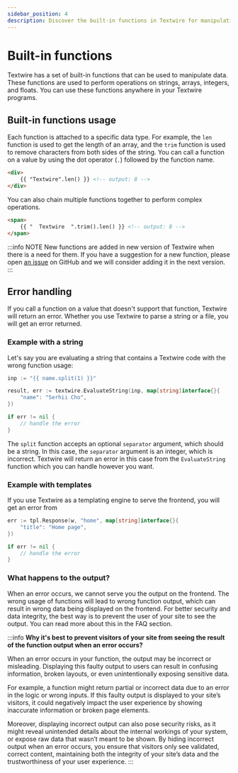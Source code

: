 ```yaml
---
sidebar_position: 4
description: Discover the built-in functions in Textwire for manipulating different types of data, and learn how to use these functions
---
```


# Built-in functions
Textwire has a set of built-in functions that can be used to manipulate data. These functions are used to perform operations on strings, arrays, integers, and floats. You can use these functions anywhere in your Textwire programs.

## Built-in functions usage
Each function is attached to a specific data type. For example, the `len` function is used to get the length of an array, and the `trim` function is used to remove characters from both sides of the string. You can call a function on a value by using the dot operator (`.`) followed by the function name.

```html
<div>
    {{ "Textwire".len() }} <!-- output: 8 -->
</div>
```

You can also chain multiple functions together to perform complex operations.

```html
<span>
    {{ "  Textwire  ".trim().len() }} <!-- output: 8 -->
</span>
```

:::info NOTE
New functions are added in new version of Textwire when there is a need for them. If you have a suggestion for a new function, please open [an issue](https://github.com/textwire/textwire/issues/new) on GitHub and we will consider adding it in the next version.
:::

## Error handling
If you call a function on a value that doesn't support that function, Textwire will return an error. Whether you use Textwire to parse a string or a file, you will get an error returned.

### Example with a string
Let's say you are evaluating a string that contains a Textwire code with the wrong function usage:

```go
inp := "{{ name.split(1) }}"

result, err := textwire.EvaluateString(inp, map[string]interface{}{
    "name": "Serhii Cho",
})

if err != nil {
    // handle the error
}
```

The `split` function accepts an optional `separator` argument, which should be a string. In this case, the `separator` argument is an integer, which is incorrect. Textwire will return an error in this case from the `EvaluateString` function which you can handle however you want.

### Example with templates
If you use Textwire as a templating engine to serve the frontend, you will get an error from

```go
err := tpl.Response(w, "home", map[string]interface{}{
    "title": "Home page",
})

if err != nil {
    // handle the error
}
```

### What happens to the output?

When an error occurs, we cannot serve you the output on the frontend. The wrong usage of functions will lead to wrong function output, which can result in wrong data being displayed on the frontend. For better security and data integrity, the best way is to prevent the user of your site to see the output. You can read more about this in the FAQ section.


:::info
**Why it's best to prevent visitors of your site from seeing the result of the function output when an error occurs?**

When an error occurs in your function, the output may be incorrect or misleading. Displaying this faulty output to users can result in confusing information, broken layouts, or even unintentionally exposing sensitive data.

For example, a function might return partial or incorrect data due to an error in the logic or wrong inputs. If this faulty output is displayed to your site’s visitors, it could negatively impact the user experience by showing inaccurate information or broken page elements.

Moreover, displaying incorrect output can also pose security risks, as it might reveal unintended details about the internal workings of your system, or expose raw data that wasn’t meant to be shown. By hiding incorrect output when an error occurs, you ensure that visitors only see validated, correct content, maintaining both the integrity of your site’s data and the trustworthiness of your user experience.
:::